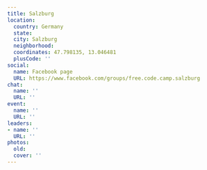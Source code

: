 ```yaml
---
title: Salzburg
location:
  country: Germany
  state: 
  city: Salzburg
  neighborhood: 
  coordinates: 47.798135, 13.046481
  plusCode: ''
social:
  name: Facebook page
  URL: https://www.facebook.com/groups/free.code.camp.salzburg
chat:
  name: ''
  URL: ''
event:
  name: ''
  URL: ''
leaders:
- name: ''
  URL: ''
photos:
  old: 
  cover: ''
---
```

